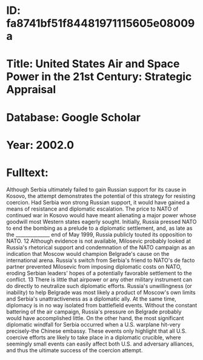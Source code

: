 # ID: fa8741bf51f84481971115605e08009a
# Title: United States Air and Space Power in the 21st Century: Strategic Appraisal
# Database: Google Scholar
# Year: 2002.0
# Fulltext:
Although Serbia ultimately failed to gain Russian support for its cause in Kosovo, the attempt demonstrates the potential of this strategy for resisting coercion.
Had Serbia won strong Russian support, it would have gained a means of resistance and diplomatic escalation.
The price to NATO of continued war in Kosovo would have meant alienating a major power whose goodwill most Western states eagerly sought.
Initially, Russia pressed NATO to end the bombing as a prelude to a diplomatic settlement, and, as late as the ______________ end of May 1999, Russia publicly touted its opposition to NATO.
12 Although evidence is not available, Milosevic probably looked at Russia's rhetorical support and condemnation of the NATO campaign as an indication that Moscow would champion Belgrade's cause on the international arena.
Russia's switch from Serbia's friend to NATO's de facto partner prevented Milosevic from imposing diplomatic costs on NATO, eroding Serbian leaders' hopes of a potentially favorable settlement to the conflict.
13   There is little that airpower or any other military instrument can do directly to neutralize such diplomatic efforts.
Russia's unwillingness (or inability) to help Belgrade was most likely a product of Moscow's own limits and Serbia's unattractiveness as a diplomatic ally.
At the same time, diplomacy is in no way isolated from battlefield events.
Without the constant battering of the air campaign, Russia's pressure on Belgrade probably would have accomplished little.
On the other hand, the most significant diplomatic windfall for Serbia occurred when a U.S. warplane hit-very precisely-the Chinese embassy.
These events only highlight that all U.S. coercive efforts are likely to take place in a diplomatic crucible, where seemingly small events can easily affect both U.S. and adversary alliances, and thus the ultimate success of the coercion attempt.